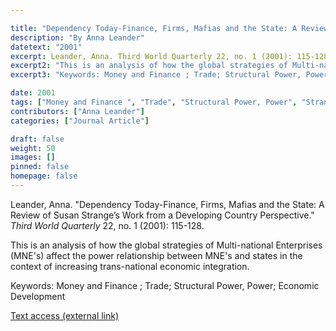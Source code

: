 ```yaml
---

title: "Dependency Today-Finance, Firms, Mafias and the State: A Review of Susan Strange's Work from a Developing Country Perspective"
description: "By Anna Leander"
datetext: "2001"
excerpt: Leander, Anna. Third World Quarterly 22, no. 1 (2001): 115-128.
excerpt2: "This is an analysis of how the global strategies of Multi-national Enterprises (MNE's) affect the power relationship between MNE's and states in the context of increasing trans-national economic integration."
excerpt3: "Keywords: Money and Finance ; Trade; Structural Power, Power; Economic Development"

date: 2001
tags: ["Money and Finance ", "Trade", "Structural Power, Power", "Strange-Influenced Works", "2000's"]
contributors: ["Anna Leander"]
categories: ["Journal Article"]

draft: false
weight: 50
images: []
pinned: false
homepage: false
---
```


Leander, Anna. "Dependency Today-Finance, Firms, Mafias and the State: A Review of Susan Strange’s Work from a Developing Country Perspective." *Third World Quarterly* 22, no. 1 (2001): 115-128.

This is an analysis of how the global strategies of Multi-national Enterprises (MNE's) affect the power relationship between MNE's and states in the context of increasing trans-national economic integration.

Keywords: Money and Finance ; Trade; Structural Power, Power; Economic Development

[Text access (external link)](https://doi.org/10.1080/713701141)
